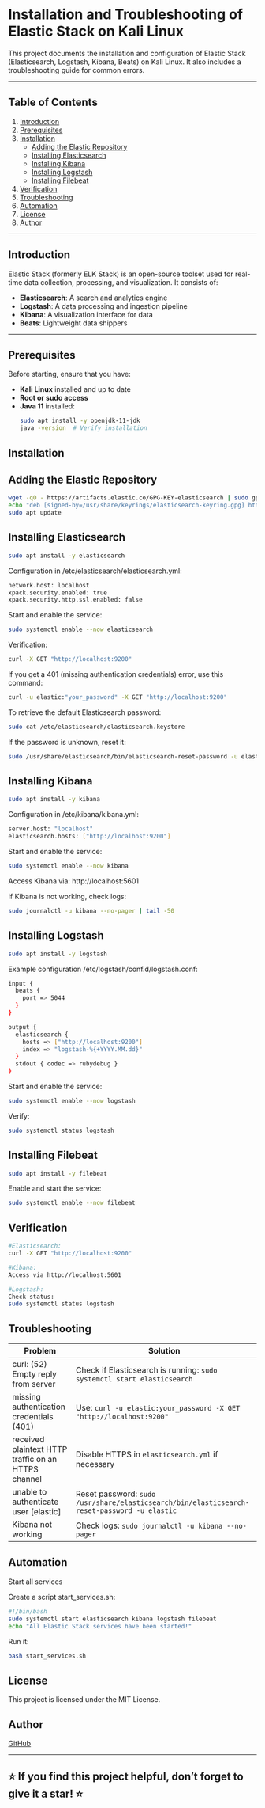 
# Installation and Troubleshooting of Elastic Stack on Kali Linux  

This project documents the installation and configuration of Elastic Stack (Elasticsearch, Logstash, Kibana, Beats) on Kali Linux. It also includes a troubleshooting guide for common errors.  

---

## Table of Contents  
1. [Introduction](#introduction)  
2. [Prerequisites](#prerequisites)  
3. [Installation](#installation)  
   - [Adding the Elastic Repository](#adding-the-elastic-repository)  
   - [Installing Elasticsearch](#installing-elasticsearch)  
   - [Installing Kibana](#installing-kibana)  
   - [Installing Logstash](#installing-logstash)  
   - [Installing Filebeat](#installing-filebeat)  
4. [Verification](#verification)  
5. [Troubleshooting](#troubleshooting)  
6. [Automation](#automation)  
7. [License](#license)  
8. [Author](#author)  

---

## Introduction

Elastic Stack (formerly ELK Stack) is an open-source toolset used for real-time data collection, processing, and visualization. It consists of:  
- **Elasticsearch**: A search and analytics engine  
- **Logstash**: A data processing and ingestion pipeline  
- **Kibana**: A visualization interface for data  
- **Beats**: Lightweight data shippers  

---

## Prerequisites  

Before starting, ensure that you have:  
- **Kali Linux** installed and up to date  
- **Root or sudo access**  
- **Java 11** installed:  
  ```bash
  sudo apt install -y openjdk-11-jdk
  java -version  # Verify installation
  ```
## Installation
## Adding the Elastic Repository
```bash
wget -qO - https://artifacts.elastic.co/GPG-KEY-elasticsearch | sudo gpg --dearmor -o /usr/share/keyrings/elasticsearch-keyring.gpg
echo "deb [signed-by=/usr/share/keyrings/elasticsearch-keyring.gpg] https://artifacts.elastic.co/packages/8.x/apt stable main" | sudo tee /etc/apt/sources.list.d/elastic-8.x.list
sudo apt update
```
## Installing Elasticsearch
```bash
sudo apt install -y elasticsearch
```
Configuration in /etc/elasticsearch/elasticsearch.yml:
```bash
network.host: localhost
xpack.security.enabled: true
xpack.security.http.ssl.enabled: false
```
Start and enable the service:
```bash
sudo systemctl enable --now elasticsearch
```
Verification:
```bash
curl -X GET "http://localhost:9200"
```
If you get a 401 (missing authentication credentials) error, use this command:
```bash
curl -u elastic:"your_password" -X GET "http://localhost:9200"
```
To retrieve the default Elasticsearch password:
```bash
sudo cat /etc/elasticsearch/elasticsearch.keystore
```
If the password is unknown, reset it:
```bash
sudo /usr/share/elasticsearch/bin/elasticsearch-reset-password -u elastic
```
## Installing Kibana
```bash
sudo apt install -y kibana
```
Configuration in /etc/kibana/kibana.yml:
```bash
server.host: "localhost"
elasticsearch.hosts: ["http://localhost:9200"]
```
Start and enable the service:
```bash
sudo systemctl enable --now kibana
```
Access Kibana via:
http://localhost:5601

If Kibana is not working, check logs:
```bash
sudo journalctl -u kibana --no-pager | tail -50
```
## Installing Logstash
```bash
sudo apt install -y logstash
```
Example configuration /etc/logstash/conf.d/logstash.conf:
```bash
input {
  beats {
    port => 5044
  }
}

output {
  elasticsearch {
    hosts => ["http://localhost:9200"]
    index => "logstash-%{+YYYY.MM.dd}"
  }
  stdout { codec => rubydebug }
}
```
Start and enable the service:
```bash
sudo systemctl enable --now logstash
```
Verify:
```bash
sudo systemctl status logstash
```
## Installing Filebeat
```bash
sudo apt install -y filebeat
```
Enable and start the service:
```bash
sudo systemctl enable --now filebeat
```
## Verification
```bash
#Elasticsearch:
curl -X GET "http://localhost:9200"
```
```bash
#Kibana:
Access via http://localhost:5601
```
```bash
#Logstash:
Check status:
sudo systemctl status logstash
```
## Troubleshooting 

| Problem | Solution |
|---------|----------|
| curl: (52) Empty reply from server | Check if Elasticsearch is running: `sudo systemctl start elasticsearch` |
| missing authentication credentials (401) | Use: `curl -u elastic:your_password -X GET "http://localhost:9200"` |
| received plaintext HTTP traffic on an HTTPS channel | Disable HTTPS in `elasticsearch.yml` if necessary |
| unable to authenticate user [elastic] | Reset password: `sudo /usr/share/elasticsearch/bin/elasticsearch-reset-password -u elastic` |
| Kibana not working | Check logs: `sudo journalctl -u kibana --no-pager` |


## Automation

Start all services

Create a script start_services.sh:
```bash
#!/bin/bash
sudo systemctl start elasticsearch kibana logstash filebeat
echo "All Elastic Stack services have been started!"
```
Run it:
```bash
bash start_services.sh
```
## License

This project is licensed under the MIT License.

## Author
[GitHub](https://github.com/IsmailElkarmani)


---
## ⭐ If you find this project helpful, don’t forget to give it a star! ⭐
